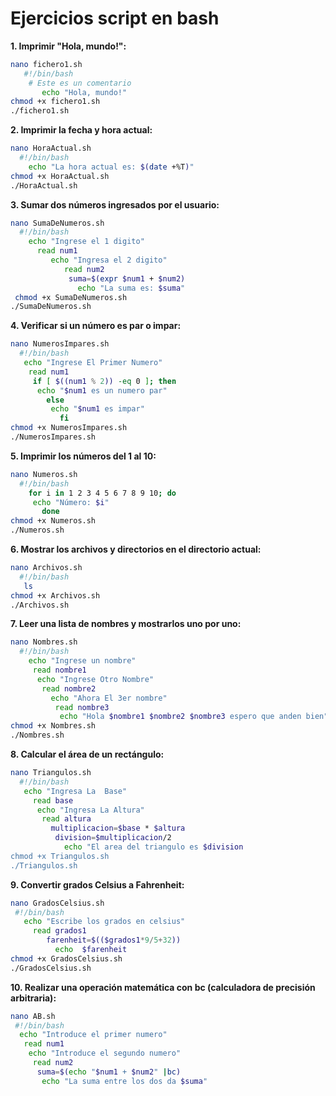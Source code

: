 # Ejercicios script en bash
**1. Imprimir "Hola, mundo!":**
```bash
nano fichero1.sh
   #!/bin/bash
    # Este es un comentario
       echo "Hola, mundo!"
chmod +x fichero1.sh
./fichero1.sh
```
**2. Imprimir la fecha y hora actual:**
```bash
nano HoraActual.sh
  #!/bin/bash
    echo "La hora actual es: $(date +%T)"
chmod +x HoraActual.sh
./HoraActual.sh
```
**3. Sumar dos números ingresados por el usuario:**
```bash
nano SumaDeNumeros.sh
  #!/bin/bash
    echo "Ingrese el 1 digito"
      read num1
         echo "Ingresa el 2 digito"
            read num2
             suma=$(expr $num1 + $num2)
               echo "La suma es: $suma"
 chmod +x SumaDeNumeros.sh
./SumaDeNumeros.sh
```
**4. Verificar si un número es par o impar:**
```bash
nano NumerosImpares.sh
  #!/bin/bash
   echo "Ingrese El Primer Numero"
    read num1
     if [ $((num1 % 2)) -eq 0 ]; then
      echo "$num1 es un numero par"
        else
         echo "$num1 es impar"
           fi
chmod +x NumerosImpares.sh
./NumerosImpares.sh
```
**5. Imprimir los números del 1 al 10:**
```bash
nano Numeros.sh
  #!/bin/bash
    for i in 1 2 3 4 5 6 7 8 9 10; do
     echo "Número: $i"
       done
chmod +x Numeros.sh
./Numeros.sh
```
**6. Mostrar los archivos y directorios en el directorio actual:**
```bash
nano Archivos.sh
  #!/bin/bash
   ls
chmod +x Archivos.sh
./Archivos.sh
```
**7. Leer una lista de nombres y mostrarlos uno por uno:**
```bash
nano Nombres.sh
  #!/bin/bash
    echo "Ingrese un nombre"
     read nombre1
      echo "Ingrese Otro Nombre"
       read nombre2
         echo "Ahora El 3er nombre"
          read nombre3
           echo "Hola $nombre1 $nombre2 $nombre3 espero que anden bien"
chmod +x Nombres.sh
./Nombres.sh


```
**8. Calcular el área de un rectángulo:**
```bash
nano Triangulos.sh
  #!/bin/bash
   echo "Ingresa La  Base"
     read base
      echo "Ingresa La Altura"
       read altura
         multiplicacion=$base * $altura
          division=$multiplicacion/2
            echo "El area del triangulo es $division
chmod +x Triangulos.sh
./Triangulos.sh
```
**9. Convertir grados Celsius a Fahrenheit:**
```bash
nano GradosCelsius.sh
 #!/bin/bash
   echo "Escribe los grados en celsius"
     read grados1
        farenheit=$(($grados1*9/5+32))
          echo  $farenheit
chmod +x GradosCelsius.sh
./GradosCelsius.sh
```
**10. Realizar una operación matemática con bc (calculadora de precisión arbitraria):**
```bash
nano AB.sh
 #!/bin/bash
  echo "Introduce el primer numero"
   read num1
    echo "Introduce el segundo numero"
     read num2
      suma=$(echo "$num1 + $num2" |bc)
       echo "La suma entre los dos da $suma"
```


